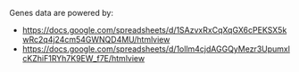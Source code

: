 Genes data are powered by:
- https://docs.google.com/spreadsheets/d/1SAzvxRxCqXqGX6cPEKSX5kwRc2q4j24cm54GWNQD4MU/htmlview
- https://docs.google.com/spreadsheets/d/1ollm4cjdAGGQyMezr3UpumxlcKZhiF1RYh7K9EW_f7E/htmlview
